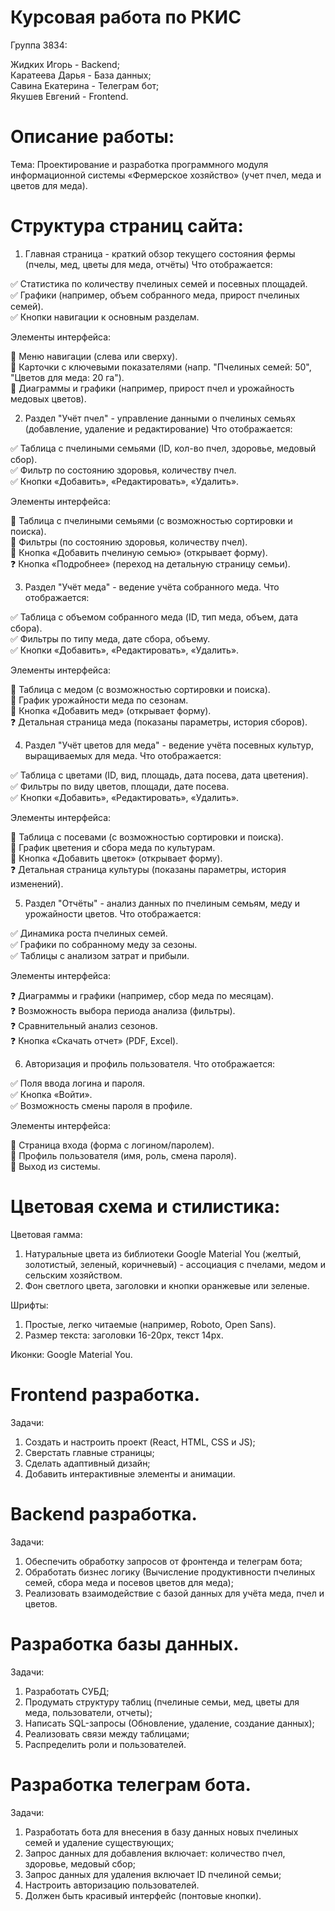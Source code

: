 # Курсовая работа по РКИС

Группа 3834:

Жидких Игорь - Backend;  
Каратеева Дарья - База данных;  
Савина Екатерина - Телеграм бот;  
Якушев Евгений - Frontend.

# Описание работы:

Тема: Проектирование и разработка программного модуля информационной системы «Фермерское хозяйство» (учет пчел, меда и цветов для меда).

# Структура страниц сайта:

 1. Главная страница - краткий обзор текущего состояния фермы (пчелы, мед, цветы для меда, отчёты)
Что отображается:

✅ Статистика по количеству пчелиных семей и посевных площадей.  
✅ Графики (например, объем собранного меда, прирост пчелиных семей).  
✅ Кнопки навигации к основным разделам.

Элементы интерфейса:

🔹 Меню навигации (слева или сверху).  
🔹 Карточки с ключевыми показателями (напр. "Пчелиных семей: 50", "Цветов для меда: 20 га").  
🔹 Диаграммы и графики (например, прирост пчел и урожайность медовых цветов).

 2. Раздел "Учёт пчел" - управление данными о пчелиных семьях (добавление, удаление и редактирование)
Что отображается:

✅ Таблица с пчелиными семьями (ID, кол-во пчел, здоровье, медовый сбор).  
✅ Фильтр по состоянию здоровья, количеству пчел.  
✅ Кнопки «Добавить», «Редактировать», «Удалить».

Элементы интерфейса:

🔹 Таблица с пчелиными семьями (с возможностью сортировки и поиска).  
🔹 Фильтры (по состоянию здоровья, количеству пчел).  
🔹 Кнопка «Добавить пчелиную семью» (открывает форму).  
❓ Кнопка «Подробнее» (переход на детальную страницу семьи).

3. Раздел "Учёт меда" - ведение учёта собранного меда.
Что отображается:

✅ Таблица с объемом собранного меда (ID, тип меда, объем, дата сбора).  
✅ Фильтры по типу меда, дате сбора, объему.  
✅ Кнопки «Добавить», «Редактировать», «Удалить».

Элементы интерфейса:

🔹 Таблица с медом (с возможностью сортировки и поиска).  
🔹 График урожайности меда по сезонам.  
🔹 Кнопка «Добавить мед» (открывает форму).  
❓ Детальная страница меда (показаны параметры, история сборов).

4. Раздел "Учёт цветов для меда" - ведение учёта посевных культур, выращиваемых для меда.
Что отображается:

✅ Таблица с цветами (ID, вид, площадь, дата посева, дата цветения).  
✅ Фильтры по виду цветов, площади, дате посева.  
✅ Кнопки «Добавить», «Редактировать», «Удалить».

Элементы интерфейса:

🔹 Таблица с посевами (с возможностью сортировки и поиска).  
🔹 График цветения и сбора меда по культурам.  
🔹 Кнопка «Добавить цветок» (открывает форму).  
❓ Детальная страница культуры (показаны параметры, история изменений).

5. Раздел "Отчёты" - анализ данных по пчелиным семьям, меду и урожайности цветов.
Что отображается:

✅ Динамика роста пчелиных семей.  
✅ Графики по собранному меду за сезоны.  
✅ Таблицы с анализом затрат и прибыли.

Элементы интерфейса:

❓ Диаграммы и графики (например, сбор меда по месяцам).  
❓ Возможность выбора периода анализа (фильтры).  
❓ Сравнительный анализ сезонов.  
❓ Кнопка «Скачать отчет» (PDF, Excel).

6. Авторизация и профиль пользователя.
Что отображается:

✅ Поля ввода логина и пароля.  
✅ Кнопка «Войти».  
✅ Возможность смены пароля в профиле.

Элементы интерфейса:

🔹 Страница входа (форма с логином/паролем).  
🔹 Профиль пользователя (имя, роль, смена пароля).  
🔹 Выход из системы.

# Цветовая схема и стилистика:

Цветовая гамма:

1. Натуральные цвета из библиотеки Google Material You (желтый, золотистый, зеленый, коричневый) - ассоциация с пчелами, медом и сельским хозяйством.
2. Фон светлого цвета, заголовки и кнопки оранжевые или зеленые.

Шрифты:

1. Простые, легко читаемые (например, Roboto, Open Sans).
2. Размер текста: заголовки 16-20px, текст 14px.

Иконки: Google Material You.

# Frontend разработка.

Задачи:

1. Создать и настроить проект (React, HTML, CSS и JS);
2. Сверстать главные страницы;
3. Сделать адаптивный дизайн;
4. Добавить интерактивные элементы и анимации.

# Backend разработка.

Задачи:

1. Обеспечить обработку запросов от фронтенда и телеграм бота;
2. Обработать бизнес логику (Вычисление продуктивности пчелиных семей, сбора меда и посевов цветов для меда);
3. Реализовать взаимодействие с базой данных для учёта меда, пчел и цветов.

# Разработка базы данных.

Задачи:

1. Разработать СУБД;
2. Продумать структуру таблиц (пчелиные семьи, мед, цветы для меда, пользователи, отчеты);
3. Написать SQL-запросы (Обновление, удаление, создание данных);
4. Реализовать связи между таблицами;
5. Распределить роли и пользователей.

# Разработка телеграм бота.

Задачи:

1. Разработать бота для внесения в базу данных новых пчелиных семей и удаление существующих;
2. Запрос данных для добавления включает: количество пчел, здоровье, медовый сбор;
3. Запрос данных для удаления включает ID пчелиной семьи;
4. Настроить авторизацию пользователей.
5. Должен быть красивый интерфейс (понтовые кнопки).
